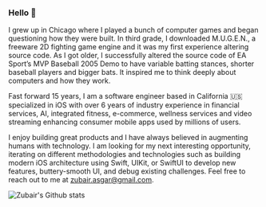 ### Hello 👋

I grew up in Chicago where I played a bunch of computer games and began questioning how they were built. In third grade, I downloaded M.U.G.E.N., a freeware 2D fighting game engine and it was my first experience altering source code. As I got older, I successfully altered the source code of EA Sport’s MVP Baseball 2005 Demo to have variable batting stances, shorter baseball players and bigger bats. It inspired me to think deeply about computers and how they work. 

Fast forward 15 years, I am a software engineer based in California 🇺🇸 specialized in iOS with over 6 years of industry experience in financial services, AI, integrated fitness, e-commerce, wellness services and video streaming enhancing consumer mobile apps used by millions of users.

I enjoy building great products and I have always believed in augmenting humans with technology. I am looking for my next interesting opportunity, iterating on different methodologies and technologies such as building modern iOS architecture using Swift, UIKit, or SwiftUI to develop new features, buttery-smooth UI, and debug existing challenges. Feel free to reach out to me at zubair.asgar@gmail.com.


![Zubair's Github stats](https://github-readme-stats.vercel.app/api?username=zubair&hide=prs,issues,contribs&theme=radical&show_icons=true&count_private=true)
